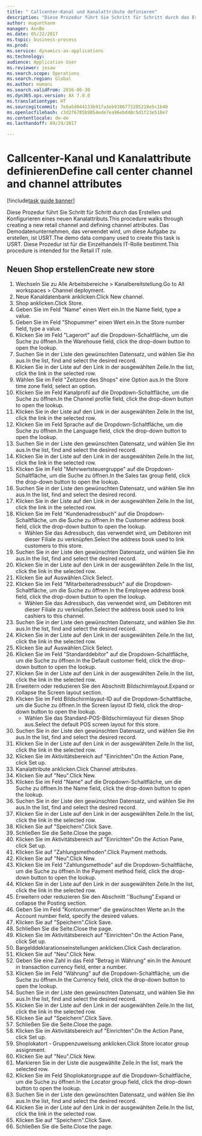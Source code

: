 ```yaml
--- 
title: " Callcenter-Kanal und Kanalattribute definieren"
description: "Diese Prozedur führt Sie Schritt für Schritt durch das Erstellen und Konfigurieren eines neuen Kanalattributs."
author: mugunthanm
manager: AnnBe
ms.date: 05/22/2017
ms.topic: business-process
ms.prod: 
ms.service: dynamics-ax-applications
ms.technology: 
audience: Application User
ms.reviewer: josaw
ms.search.scope: Operations
ms.search.region: Global
ms.author: mumani
ms.search.validFrom: 2016-06-30
ms.dyn365.ops.version: AX 7.0.0
ms.translationtype: HT
ms.sourcegitcommit: 7e0a5d044133b917a3eb9386773205218e5c1b40
ms.openlocfilehash: c3d2f6785b9054ede7ea96ebd48c5d1f23e510e7
ms.contentlocale: de-de
ms.lasthandoff: 09/29/2017

---
```

# <a name="define-call-center-channel-and-channel-attributes"></a><span data-ttu-id="502c9-103"> Callcenter-Kanal und Kanalattribute definieren</span><span class="sxs-lookup"><span data-stu-id="502c9-103">Define call center channel and channel attributes</span></span>

[!include[task guide banner](../includes/task-guide-banner.md)]

<span data-ttu-id="502c9-104">Diese Prozedur führt Sie Schritt für Schritt durch das Erstellen und Konfigurieren eines neuen Kanalattributs.</span><span class="sxs-lookup"><span data-stu-id="502c9-104">This procedure walks through creating a new retail channel and defining channel attributes.</span></span> <span data-ttu-id="502c9-105">Das Demodatenunternehmen, das verwendet wird, um diese Aufgabe zu erstellen, ist USRT.</span><span class="sxs-lookup"><span data-stu-id="502c9-105">The demo data company used to create this task is USRT.</span></span> <span data-ttu-id="502c9-106">Diese Prozedur ist für die Einzelhandels IT-Rolle bestimmt.</span><span class="sxs-lookup"><span data-stu-id="502c9-106">This procedure is intended for the Retail IT role.</span></span>


## <a name="create-new-store"></a><span data-ttu-id="502c9-107">Neuen Shop erstellen</span><span class="sxs-lookup"><span data-stu-id="502c9-107">Create new store</span></span>
1. <span data-ttu-id="502c9-108">Wechseln Sie zu Alle Arbeitsbereiche > Kanalbereitstellung.</span><span class="sxs-lookup"><span data-stu-id="502c9-108">Go to All workspaces > Channel deployment.</span></span>
2. <span data-ttu-id="502c9-109">Neue Kanaldatenbank anklicken.</span><span class="sxs-lookup"><span data-stu-id="502c9-109">Click New channel.</span></span>
3. <span data-ttu-id="502c9-110">Shop anklicken.</span><span class="sxs-lookup"><span data-stu-id="502c9-110">Click Store.</span></span>
4. <span data-ttu-id="502c9-111">Geben Sie im Feld "Name" einen Wert ein.</span><span class="sxs-lookup"><span data-stu-id="502c9-111">In the Name field, type a value.</span></span>
5. <span data-ttu-id="502c9-112">Geben Sie im Feld "Shopummer" einen Wert ein.</span><span class="sxs-lookup"><span data-stu-id="502c9-112">In the Store number field, type a value.</span></span>
6. <span data-ttu-id="502c9-113">Klicken Sie im Feld "Lagerort" auf die Dropdown-Schaltfläche, um die Suche zu öffnen.</span><span class="sxs-lookup"><span data-stu-id="502c9-113">In the Warehouse field, click the drop-down button to open the lookup.</span></span>
7. <span data-ttu-id="502c9-114">Suchen Sie in der Liste den gewünschten Datensatz, und wählen Sie ihn aus.</span><span class="sxs-lookup"><span data-stu-id="502c9-114">In the list, find and select the desired record.</span></span>
8. <span data-ttu-id="502c9-115">Klicken Sie in der Liste auf den Link in der ausgewählten Zeile.</span><span class="sxs-lookup"><span data-stu-id="502c9-115">In the list, click the link in the selected row.</span></span>
9. <span data-ttu-id="502c9-116">Wählen Sie im Feld "Zeitzone des Shops" eine Option aus.</span><span class="sxs-lookup"><span data-stu-id="502c9-116">In the Store time zone field, select an option.</span></span>
10. <span data-ttu-id="502c9-117">Klicken Sie im Feld Kanalprofil auf die Dropdown-Schaltfläche, um die Suche zu öffnen.</span><span class="sxs-lookup"><span data-stu-id="502c9-117">In the Channel profile field, click the drop-down button to open the lookup.</span></span>
11. <span data-ttu-id="502c9-118">Klicken Sie in der Liste auf den Link in der ausgewählten Zeile.</span><span class="sxs-lookup"><span data-stu-id="502c9-118">In the list, click the link in the selected row.</span></span>
12. <span data-ttu-id="502c9-119">Klicken Sie im Feld Sprache auf die Dropdown-Schaltfläche, um die Suche zu öffnen.</span><span class="sxs-lookup"><span data-stu-id="502c9-119">In the Language field, click the drop-down button to open the lookup.</span></span>
13. <span data-ttu-id="502c9-120">Suchen Sie in der Liste den gewünschten Datensatz, und wählen Sie ihn aus.</span><span class="sxs-lookup"><span data-stu-id="502c9-120">In the list, find and select the desired record.</span></span>
14. <span data-ttu-id="502c9-121">Klicken Sie in der Liste auf den Link in der ausgewählten Zeile.</span><span class="sxs-lookup"><span data-stu-id="502c9-121">In the list, click the link in the selected row.</span></span>
15. <span data-ttu-id="502c9-122">Klicken Sie im Feld "Mehrwertsteuergruppe" auf die Dropdown-Schaltfläche, um die Suche zu öffnen.</span><span class="sxs-lookup"><span data-stu-id="502c9-122">In the Sales tax group field, click the drop-down button to open the lookup.</span></span>
16. <span data-ttu-id="502c9-123">Suchen Sie in der Liste den gewünschten Datensatz, und wählen Sie ihn aus.</span><span class="sxs-lookup"><span data-stu-id="502c9-123">In the list, find and select the desired record.</span></span>
17. <span data-ttu-id="502c9-124">Klicken Sie in der Liste auf den Link in der ausgewählten Zeile.</span><span class="sxs-lookup"><span data-stu-id="502c9-124">In the list, click the link in the selected row.</span></span>
18. <span data-ttu-id="502c9-125">Klicken Sie im Feld "Kundenadressbuch" auf die Dropdown-Schaltfläche, um die Suche zu öffnen.</span><span class="sxs-lookup"><span data-stu-id="502c9-125">In the Customer address book field, click the drop-down button to open the lookup.</span></span>
    * <span data-ttu-id="502c9-126">Wählen Sie das Adressbuch, das verwendet wird, um Debitoren mit dieser Filiale zu verknüpfen.</span><span class="sxs-lookup"><span data-stu-id="502c9-126">Select the address book used to link customers to this store.</span></span>  
19. <span data-ttu-id="502c9-127">Suchen Sie in der Liste den gewünschten Datensatz, und wählen Sie ihn aus.</span><span class="sxs-lookup"><span data-stu-id="502c9-127">In the list, find and select the desired record.</span></span>
20. <span data-ttu-id="502c9-128">Klicken Sie in der Liste auf den Link in der ausgewählten Zeile.</span><span class="sxs-lookup"><span data-stu-id="502c9-128">In the list, click the link in the selected row.</span></span>
21. <span data-ttu-id="502c9-129">Klicken Sie auf Auswählen.</span><span class="sxs-lookup"><span data-stu-id="502c9-129">Click Select.</span></span>
22. <span data-ttu-id="502c9-130">Klicken Sie im Feld "Mitarbeiteradressbuch" auf die Dropdown-Schaltfläche, um die Suche zu öffnen.</span><span class="sxs-lookup"><span data-stu-id="502c9-130">In the Employee address book field, click the drop-down button to open the lookup.</span></span>
    * <span data-ttu-id="502c9-131">Wählen Sie das Adressbuch, das verwendet wird, um Debitoren mit dieser Filiale zu verknüpfen.</span><span class="sxs-lookup"><span data-stu-id="502c9-131">Select the address book used to link cashiers to this channel.</span></span>  
23. <span data-ttu-id="502c9-132">Suchen Sie in der Liste den gewünschten Datensatz, und wählen Sie ihn aus.</span><span class="sxs-lookup"><span data-stu-id="502c9-132">In the list, find and select the desired record.</span></span>
24. <span data-ttu-id="502c9-133">Klicken Sie in der Liste auf den Link in der ausgewählten Zeile.</span><span class="sxs-lookup"><span data-stu-id="502c9-133">In the list, click the link in the selected row.</span></span>
25. <span data-ttu-id="502c9-134">Klicken Sie auf Auswählen.</span><span class="sxs-lookup"><span data-stu-id="502c9-134">Click Select.</span></span>
26. <span data-ttu-id="502c9-135">Klicken Sie im Feld "Standarddebitor" auf die Dropdown-Schaltfläche, um die Suche zu öffnen.</span><span class="sxs-lookup"><span data-stu-id="502c9-135">In the Default customer field, click the drop-down button to open the lookup.</span></span>
27. <span data-ttu-id="502c9-136">Klicken Sie in der Liste auf den Link in der ausgewählten Zeile.</span><span class="sxs-lookup"><span data-stu-id="502c9-136">In the list, click the link in the selected row.</span></span>
28. <span data-ttu-id="502c9-137">Erweitern oder reduzieren Sie den Abschnitt Bildschirmlayout.</span><span class="sxs-lookup"><span data-stu-id="502c9-137">Expand or collapse the Screen layout section.</span></span>
29. <span data-ttu-id="502c9-138">Klicken Sie im Feld Bildschirmlayaut-ID auf die Dropdown-Schaltfläche, um die Suche zu öffnen.</span><span class="sxs-lookup"><span data-stu-id="502c9-138">In the Screen layout ID field, click the drop-down button to open the lookup.</span></span>
    * <span data-ttu-id="502c9-139">Wählen Sie das Standard-POS-Bildschirmlayout für diesen Shop aus.</span><span class="sxs-lookup"><span data-stu-id="502c9-139">Select the default POS screen layout for this store.</span></span>  
30. <span data-ttu-id="502c9-140">Suchen Sie in der Liste den gewünschten Datensatz, und wählen Sie ihn aus.</span><span class="sxs-lookup"><span data-stu-id="502c9-140">In the list, find and select the desired record.</span></span>
31. <span data-ttu-id="502c9-141">Klicken Sie in der Liste auf den Link in der ausgewählten Zeile.</span><span class="sxs-lookup"><span data-stu-id="502c9-141">In the list, click the link in the selected row.</span></span>
32. <span data-ttu-id="502c9-142">Klicken Sie im Aktivitätsbereich auf "Einrichten".</span><span class="sxs-lookup"><span data-stu-id="502c9-142">On the Action Pane, click Set up.</span></span>
33. <span data-ttu-id="502c9-143">Kanalattribute anklicken.</span><span class="sxs-lookup"><span data-stu-id="502c9-143">Click Channel attributes.</span></span>
34. <span data-ttu-id="502c9-144">Klicken Sie auf "Neu".</span><span class="sxs-lookup"><span data-stu-id="502c9-144">Click New.</span></span>
35. <span data-ttu-id="502c9-145">Klicken Sie im Feld "Name" auf die Dropdown-Schaltfläche, um die Suche zu öffnen.</span><span class="sxs-lookup"><span data-stu-id="502c9-145">In the Name field, click the drop-down button to open the lookup.</span></span>
36. <span data-ttu-id="502c9-146">Suchen Sie in der Liste den gewünschten Datensatz, und wählen Sie ihn aus.</span><span class="sxs-lookup"><span data-stu-id="502c9-146">In the list, find and select the desired record.</span></span>
37. <span data-ttu-id="502c9-147">Klicken Sie in der Liste auf den Link in der ausgewählten Zeile.</span><span class="sxs-lookup"><span data-stu-id="502c9-147">In the list, click the link in the selected row.</span></span>
38. <span data-ttu-id="502c9-148">Klicken Sie auf "Speichern".</span><span class="sxs-lookup"><span data-stu-id="502c9-148">Click Save.</span></span>
39. <span data-ttu-id="502c9-149">Schließen Sie die Seite.</span><span class="sxs-lookup"><span data-stu-id="502c9-149">Close the page.</span></span>
40. <span data-ttu-id="502c9-150">Klicken Sie im Aktivitätsbereich auf "Einrichten".</span><span class="sxs-lookup"><span data-stu-id="502c9-150">On the Action Pane, click Set up.</span></span>
41. <span data-ttu-id="502c9-151">Klicken Sie auf "Zahlungsmethoden".</span><span class="sxs-lookup"><span data-stu-id="502c9-151">Click Payment methods.</span></span>
42. <span data-ttu-id="502c9-152">Klicken Sie auf "Neu".</span><span class="sxs-lookup"><span data-stu-id="502c9-152">Click New.</span></span>
43. <span data-ttu-id="502c9-153">Klicken Sie im Feld "Zahlungsmethode" auf die Dropdown-Schaltfläche, um die Suche zu öffnen.</span><span class="sxs-lookup"><span data-stu-id="502c9-153">In the Payment method field, click the drop-down button to open the lookup.</span></span>
44. <span data-ttu-id="502c9-154">Klicken Sie in der Liste auf den Link in der ausgewählten Zeile.</span><span class="sxs-lookup"><span data-stu-id="502c9-154">In the list, click the link in the selected row.</span></span>
45. <span data-ttu-id="502c9-155">Erweitern oder reduzieren Sie den Abschnitt ''Buchung".</span><span class="sxs-lookup"><span data-stu-id="502c9-155">Expand or collapse the Posting section.</span></span>
46. <span data-ttu-id="502c9-156">Geben Sie im Feld "Kontonummer" die gewünschten Werte an.</span><span class="sxs-lookup"><span data-stu-id="502c9-156">In the Account number field, specify the desired values.</span></span>
47. <span data-ttu-id="502c9-157">Klicken Sie auf "Speichern".</span><span class="sxs-lookup"><span data-stu-id="502c9-157">Click Save.</span></span>
48. <span data-ttu-id="502c9-158">Schließen Sie die Seite.</span><span class="sxs-lookup"><span data-stu-id="502c9-158">Close the page.</span></span>
49. <span data-ttu-id="502c9-159">Klicken Sie im Aktivitätsbereich auf "Einrichten".</span><span class="sxs-lookup"><span data-stu-id="502c9-159">On the Action Pane, click Set up.</span></span>
50. <span data-ttu-id="502c9-160">Bargelddeklarationseinstellungen anklicken.</span><span class="sxs-lookup"><span data-stu-id="502c9-160">Click Cash declaration.</span></span>
51. <span data-ttu-id="502c9-161">Klicken Sie auf "Neu".</span><span class="sxs-lookup"><span data-stu-id="502c9-161">Click New.</span></span>
52. <span data-ttu-id="502c9-162">Geben Sie eine Zahl in das Feld "Betrag in Währung" ein.</span><span class="sxs-lookup"><span data-stu-id="502c9-162">In the Amount in transaction currency field, enter a number.</span></span>
53. <span data-ttu-id="502c9-163">Klicken Sie im Feld "Währung" auf die Dropdown-Schaltfläche, um die Suche zu öffnen.</span><span class="sxs-lookup"><span data-stu-id="502c9-163">In the Currency field, click the drop-down button to open the lookup.</span></span>
54. <span data-ttu-id="502c9-164">Suchen Sie in der Liste den gewünschten Datensatz, und wählen Sie ihn aus.</span><span class="sxs-lookup"><span data-stu-id="502c9-164">In the list, find and select the desired record.</span></span>
55. <span data-ttu-id="502c9-165">Klicken Sie in der Liste auf den Link in der ausgewählten Zeile.</span><span class="sxs-lookup"><span data-stu-id="502c9-165">In the list, click the link in the selected row.</span></span>
56. <span data-ttu-id="502c9-166">Klicken Sie auf "Speichern".</span><span class="sxs-lookup"><span data-stu-id="502c9-166">Click Save.</span></span>
57. <span data-ttu-id="502c9-167">Schließen Sie die Seite.</span><span class="sxs-lookup"><span data-stu-id="502c9-167">Close the page.</span></span>
58. <span data-ttu-id="502c9-168">Klicken Sie im Aktivitätsbereich auf "Einrichten".</span><span class="sxs-lookup"><span data-stu-id="502c9-168">On the Action Pane, click Set up.</span></span>
59. <span data-ttu-id="502c9-169">Shoplokatort - Gruppenzuweisung anklicken.</span><span class="sxs-lookup"><span data-stu-id="502c9-169">Click Store locator group assignment.</span></span>
60. <span data-ttu-id="502c9-170">Klicken Sie auf "Neu".</span><span class="sxs-lookup"><span data-stu-id="502c9-170">Click New.</span></span>
61. <span data-ttu-id="502c9-171">Markieren Sie in der Liste die ausgewählte Zeile.</span><span class="sxs-lookup"><span data-stu-id="502c9-171">In the list, mark the selected row.</span></span>
62. <span data-ttu-id="502c9-172">Klicken Sie im Feld Shoplokatorgruppe auf die Dropdown-Schaltfläche, um die Suche zu öffnen.</span><span class="sxs-lookup"><span data-stu-id="502c9-172">In the Locator group field, click the drop-down button to open the lookup.</span></span>
63. <span data-ttu-id="502c9-173">Suchen Sie in der Liste den gewünschten Datensatz, und wählen Sie ihn aus.</span><span class="sxs-lookup"><span data-stu-id="502c9-173">In the list, find and select the desired record.</span></span>
64. <span data-ttu-id="502c9-174">Klicken Sie in der Liste auf den Link in der ausgewählten Zeile.</span><span class="sxs-lookup"><span data-stu-id="502c9-174">In the list, click the link in the selected row.</span></span>
65. <span data-ttu-id="502c9-175">Klicken Sie auf "Speichern".</span><span class="sxs-lookup"><span data-stu-id="502c9-175">Click Save.</span></span>
66. <span data-ttu-id="502c9-176">Schließen Sie die Seite.</span><span class="sxs-lookup"><span data-stu-id="502c9-176">Close the page.</span></span>


